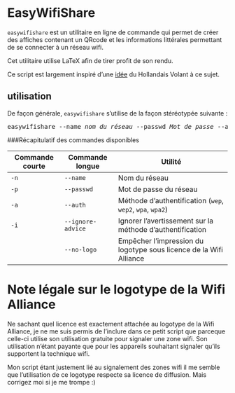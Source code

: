 # EasyWifiShare

`easywifishare` est un utilitaire en ligne de commande qui permet de créer des affiches contenant un QRcode et les informations littérales permettant de se connecter à un réseau wifi.

Cet utilitaire utilise LaTeX afin de tirer profit de son rendu.

Ce script est largement inspiré d’une [idée](https://lehollandaisvolant.net/?id=20150201112318) du Hollandais Volant à ce sujet.


## utilisation
De façon générale, `easywifishare` s’utilise de la façon stéréotypée suivante :
<pre>
easywifishare --name <var>nom du réseau</var> --passwd <var>Mot de passe</var> --auth <var>Méthode d’authentification</var> [ --logo | --no-logo ]
</pre>

###Récapitulatif des commandes disponibles

| Commande courte | Commande longue   | Utilité                                                            |
| --------------- | ----------------- | ------------------------------------------------------------------ |
| `-n`            | `--name`          | Nom du réseau                                                      |
| `-p`            | `--passwd`        | Mot de passe du réseau                                             |
| `-a`            | `--auth`          | Méthode d’authentification (`wep`, `wep2`, `wpa`, `wpa2`)          |
| `-i`            | `--ignore-advice` | Ignorer l’avertissement sur la méthode d’authentification          |
|                 | `--no-logo`       | Empêcher l’impression du logotype sous licence de la Wifi Alliance |

# Note légale sur le logotype de la Wifi Alliance
Ne sachant quel licence est exactement attachée au logotype de la Wifi Alliance, je ne me suis permis de l’inclure dans ce petit script que parceque celle-ci utilise son utilisation gratuite pour signaler une zone wifi. Son utilisation n’étant payante que pour les appareils souhaitant signaler qu’ils supportent la technique wifi.

Mon script étant justement lié au signalement des zones wifi il me semble que l’utilisation de ce logotype respecte sa licence de diffusion. Mais corrigez moi si je me trompe :)
